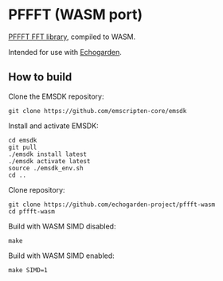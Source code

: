 # PFFFT (WASM port)

[PFFFT FFT library](https://bitbucket.org/jpommier/pffft), compiled to WASM.

Intended for use with [Echogarden](https://github.com/echogarden-project/echogarden).

## How to build

Clone the EMSDK repository:
```
git clone https://github.com/emscripten-core/emsdk
```

Install and activate EMSDK:
```
cd emsdk
git pull
./emsdk install latest
./emsdk activate latest
source ./emsdk_env.sh
cd ..
```

Clone repository:
```
git clone https://github.com/echogarden-project/pffft-wasm
cd pffft-wasm
```

Build with WASM SIMD disabled:
```
make
```

Build with WASM SIMD enabled:
```
make SIMD=1
```
